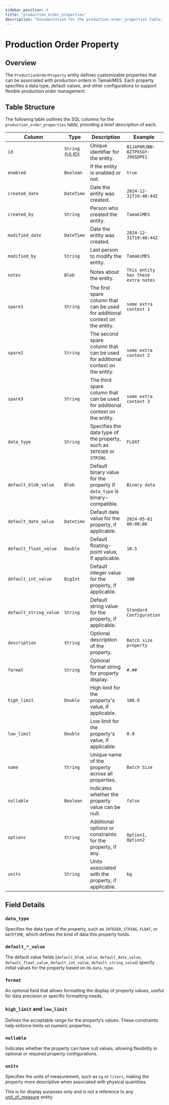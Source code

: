 ```yaml
---
sidebar_position: 4
title: "production_order_properties"
description: "Documentation for the production_order_properties table, detailing columns and constraints in the database schema."
---
```


# Production Order Property

## Overview

The `ProductionOrderProperty` entity defines customizable properties that can be associated with production orders in
TamakiMES. Each property specifies a data type, default values, and other configurations to support flexible production
order management.

## Table Structure

The following table outlines the SQL columns for the `production_order_properties` table, providing a brief description of
each.

| Column                 | Type            | Description                                                                        | Example                              |
|------------------------|-----------------|------------------------------------------------------------------------------------|--------------------------------------|
| `id`                   | `String` (ULID) | Unique identifier for the entity.                                                  | `01JAP8RJBN-8ZTPXSGY-J9GSDPE1`       |
| `enabled`              | `Boolean`       | If the entity is enabled or not.                                                   | `true`                               |
| `created_date`         | `DateTime`      | Date the entity was created.                                                       | `2024-12-31T19:48:44Z`               |
| `created_by`           | `String`        | Person who created the entity.                                                     | `TamakiMES`                          |
| `modified_date`        | `DateTime`      | Date the entity was created.                                                       | `2024-12-31T19:48:44Z`               |
| `modified_by`          | `String`        | Last person to modify the entity.                                                  | `TamakiMES`                          |
| `notes`                | `Blob`          | Notes about the entity.                                                            | `This entity has these extra notes`  |
| `spare1`               | `String`        | The first spare column that can be used for additional context on the entity.      | `some extra context 1`               |
| `spare2`               | `String`        | The second spare column that can be used for additional context on the entity.     | `some extra context 2`               |
| `spare3`               | `String`        | The third spare column that can be used for additional context on the entity.      | `some extra context 3`               |
| `data_type`            | `String`        | Specifies the data type of the property, such as `INTEGER` or `STRING`.            | `FLOAT`                              |
| `default_blob_value`   | `Blob`          | Default binary value for the property if `data_type` is binary-compatible.         | `Binary data`                        |
| `default_date_value`   | `Datetime`      | Default date value for the property, if applicable.                                | `2024-05-01 00:00:00`                |
| `default_float_value`  | `Double`        | Default floating-point value, if applicable.                                       | `10.5`                               |
| `default_int_value`    | `BigInt`        | Default integer value for the property, if applicable.                             | `100`                                |
| `default_string_value` | `String`        | Default string value for the property, if applicable.                              | `Standard Configuration`             |
| `description`          | `String`        | Optional description of the property.                                              | `Batch size property`                |
| `format`               | `String`        | Optional format string for property display.                                       | `#.##`                               |
| `high_limit`           | `Double`        | High limit for the property's value, if applicable.                                | `100.0`                              |
| `low_limit`            | `Double`        | Low limit for the property's value, if applicable.                                 | `0.0`                                |
| `name`                 | `String`        | Unique name of the property across all properties.                                 | `Batch Size`                         |
| `nullable`             | `Boolean`       | Indicates whether the property value can be null.                                  | `false`                              |
| `options`              | `String`        | Additional options or constraints for the property, if any.                        | `Option1, Option2`                   |
| `units`                | `String`        | Units associated with the property, if applicable.                                 | `kg`                                 |

## Field Details

### `data_type`

Specifies the data type of the property, such as `INTEGER`, `STRING`, `FLOAT`, or `DATETIME`, which defines the kind of
data this property holds.

### `default_*_value`

The default value fields (`default_blob_value`, `default_date_value`, `default_float_value`, `default_int_value`,
`default_string_value`) specify initial values for the property based on its `data_type`.

### `format`

An optional field that allows formatting the display of property values, useful for data precision or specific
formatting needs.

### `high_limit` and `low_limit`

Defines the acceptable range for the property’s values. These constraints help enforce limits on numeric properties.

### `nullable`

Indicates whether the property can have null values, allowing flexibility in optional or required property
configurations.

### `units`

Specifies the units of measurement, such as `kg` or `liters`, making the property more descriptive when associated with
physical quantities.

This is for display purposes only and is not a reference to any [unit_of_measure](../utility-models/unit-of-measure-model/unit-of-measure) entity.